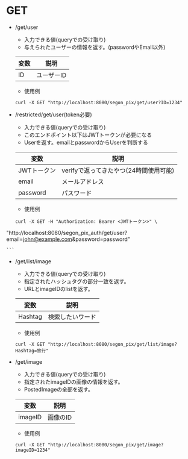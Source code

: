# GET

- /get/user
    - 入力できる値(queryでの受け取り)
    - 与えられたユーザーの情報を返す。(passwordやEmail以外)

    | 変数      |     説明     |
    |-----------|-----------|
    |ID       |  ユーザーID   |

    - 使用例

    ```
    curl -X GET "http://localhost:8080/segon_pix/get/user?ID=1234"
    ```

- /restricted/get/user(token必要)
    - 入力できる値(queryでの受け取り)
    - このエンドポイント以下はJWTトークンが必要になる
    - Userを返す。emailとpasswordからUserを判断する

    | 変数      |     説明     |
    |-----------|-----------|
    |JWTトークン     |  verifyで返ってきたやつ(24時間使用可能)  |
    |  email   |  メールアドレス  |
    |  password   |  パスワード  |


    - 使用例

    ```
    curl -X GET -H "Authorization: Bearer <JWTトークン>" \
"http://localhost:8080/segon_pix_auth/get/user?email=john@example.com&password=password"

    ```

- /get/list/image
    - 入力できる値(queryでの受け取り)
    - 指定されたハッシュタグの部分一致を返す。
    - URLとimageIDのlistを返す。

    | 変数      |     説明     |
    |-----------|-----------|
    |Hashtag       |  検索したいワード   |

    - 使用例

    ```
    curl -X GET "http://localhost:8080/segon_pix/get/list/image?Hashtag=旅行"
    ```

- /get/image
    - 入力できる値(queryでの受け取り)
    - 指定されたimageIDの画像の情報を返す。
    - PostedImageの全部を返す。

    | 変数      |     説明     |
    |-----------|-----------|
    |imageID       |  画像のID   |

    - 使用例

    ```
    curl -X GET "http://localhost:8080/segon_pix/get/image?imageID=1234"